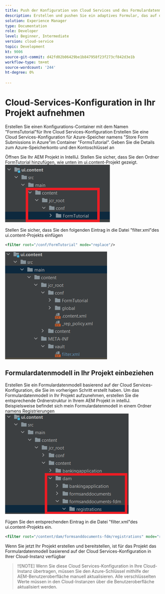 ```yaml
---
title: Push der Konfiguration von Cloud Services und des Formulardatenmodells in die Cloud-Instanz
description: Erstellen und pushen Sie ein adaptives Formular, das auf dem Azure-Datenmodell zur Datenspeicherung basiert, in die Cloud-Instanz.
solution: Experience Manager
type: Documentation
role: Developer
level: Beginner, Intermediate
version: cloud-service
topic: Development
kt: 9006
source-git-commit: d42fd02b06429be1b847958f23f273cf842d3e1b
workflow-type: tm+mt
source-wordcount: '244'
ht-degree: 0%

---
```



# Cloud-Services-Konfiguration in Ihr Projekt aufnehmen

Erstellen Sie einen Konfigurations-Container mit dem Namen &quot;FormsTutorial&quot;für Ihre Cloud Services-Konfiguration Erstellen Sie eine Cloud Services-Konfiguration für Azure-Speicher namens &quot;Store Form Submissions in Azure&quot;im Container &quot;FormsTutorial&quot;. Geben Sie die Details zum Azure-Speicherkonto und den Kontoschlüssel an

Öffnen Sie Ihr AEM Projekt in IntelliJ. Stellen Sie sicher, dass Sie den Ordner FormTutorial hinzufügen, wie unten im ui.content-Projekt gezeigt.
![cloud-services-configuration](assets/cloud-services-configuration.png)

Stellen Sie sicher, dass Sie den folgenden Eintrag in die Datei &quot;filter.xml&quot;des ui.content-Projekts einfügen

```xml
<filter root="/conf/FormTutorial" mode="replace"/>
```

![filter-xml](assets/ui-content-filter.png)

## Formulardatenmodell in Ihr Projekt einbeziehen

Erstellen Sie ein Formulardatenmodell basierend auf der Cloud Services-Konfiguration, die Sie im vorherigen Schritt erstellt haben. Um das Formulardatenmodell in Ihr Projekt aufzunehmen, erstellen Sie die entsprechende Ordnerstruktur in Ihrem AEM Projekt in intelliJ. Beispielsweise befindet sich mein Formulardatenmodell in einem Ordner namens Registrierungen
![fdm-content](assets/ui-content-fdm.png)

Fügen Sie den entsprechenden Eintrag in die Datei &quot;filter.xml&quot;des ui.content-Projekts ein.

```xml
<filter root="/content/dam/formsanddocuments-fdm/registrations" mode="replace"/>
```

Wenn Sie jetzt Ihr Projekt erstellen und bereitstellen, ist für das Projekt das Formulardatenmodell basierend auf der Cloud Services-Konfiguration in Ihrer Cloud-Instanz verfügbar

>!![NOTE]
Wenn Sie diese Cloud Services-Konfiguration in Ihre Cloud-Instanz übertragen, müssen Sie den Azure-Schlüssel mithilfe der AEM-Benutzeroberfläche manuell aktualisieren. Alle verschlüsselten Werte müssen in den Cloud-Instanzen über die Benutzeroberfläche aktualisiert werden.





